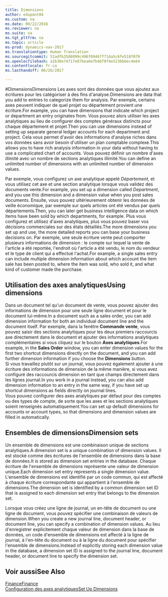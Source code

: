 ```yaml
---
title: Dimensions
author: edupont04
ms.custom: na
ms.date: 09/22/2016
ms.reviewer: na
ms.suite: na
ms.tgt_pltfrm: na
ms.topic: article
ms-prod: dynamics-nav-2017
ms.translationtype: Human Translation
ms.sourcegitcommit: 51adfb3588099c496f0946ff71da5c6fe518f070
ms.openlocfilehash: a1b38e74717e87bea6efb46f8f4e5236b6ec4e64
ms.contentlocale: fr-ca
ms.lasthandoff: 06/26/2017

---
```


#<a name="dimensions"></a><span data-ttu-id="95660-102">Dimensions</span><span class="sxs-lookup"><span data-stu-id="95660-102">Dimensions</span></span>
<span data-ttu-id="95660-103">Les axes sont des données que vous ajoutez aux écritures pour les catégoriser à des fins d'analyse.</span><span class="sxs-lookup"><span data-stu-id="95660-103">Dimensions are data that you add to entries to categorize them for analysis.</span></span> <span data-ttu-id="95660-104">Par exemple, certains axes peuvent indiquer de quel projet ou département provient une écriture.</span><span class="sxs-lookup"><span data-stu-id="95660-104">For example, you can have dimensions that indicate which project or department an entry originates from.</span></span>
<span data-ttu-id="95660-105">Vous pouvez alors utiliser les axes analytiques au lieu de configurer des comptes généraux distincts pour chaque département et projet.</span><span class="sxs-lookup"><span data-stu-id="95660-105">Then you can use dimensions instead of setting up separate general ledger accounts for each department and project.</span></span> <span data-ttu-id="95660-106">Cela vous permet d'avoir des informations d'analyse riches dans vos données sans avoir besoin d'utiliser un plan comptable complexe.</span><span class="sxs-lookup"><span data-stu-id="95660-106">This allows you to have rich analysis information in your data without having to use a complicated chart of accounts.</span></span>
<span data-ttu-id="95660-107">Vous pouvez définir un nombre d'axes illimité avec un nombre de sections analytiques illimité.</span><span class="sxs-lookup"><span data-stu-id="95660-107">You can define an unlimited number of dimensions with an unlimited number of dimension values.</span></span>  

<span data-ttu-id="95660-108">Par exemple, vous configurez un axe analytique appelé *Département*, et vous utilisez cet axe et une section analytique lorsque vous validez des documents vente.</span><span class="sxs-lookup"><span data-stu-id="95660-108">For example, you set up a dimension called *Department*, and you use this dimension and a dimension value when you post sales documents.</span></span> <span data-ttu-id="95660-109">Ensuite, vous pouvez ultérieurement obtenir les données de veille économique, par exemple sur quels articles ont été vendus par quels départements.</span><span class="sxs-lookup"><span data-stu-id="95660-109">Then, you can later get business intelligence data on which items have been sold by which departments, for example.</span></span>
<span data-ttu-id="95660-110">Plus vous configurez et utilisez d'axes analytiques, plus vous pouvez baser vos décisions commerciales sur des états détaillés.</span><span class="sxs-lookup"><span data-stu-id="95660-110">The more dimensions you set up and use, the more detailed reports you can base your business decisions on.</span></span> <span data-ttu-id="95660-111">Par exemple, une seule écriture vente peut comporter plusieurs informations de dimension : le compte sur lequel la vente de l'article a été reportée, l'endroit où l'article a été vendu, le nom du vendeur et le type de client qui a effectué l'achat.</span><span class="sxs-lookup"><span data-stu-id="95660-111">For example, a single sales entry can include multiple dimension information about which account the item sale has been posted to, where the item was sold, who sold it, and what kind of customer made the purchase.</span></span>  

## <a name="using-dimensions"></a><span data-ttu-id="95660-112">Utilisation des axes analytiques</span><span class="sxs-lookup"><span data-stu-id="95660-112">Using dimensions</span></span>
<span data-ttu-id="95660-113">Dans un document tel qu'un document de vente, vous pouvez ajouter des informations de dimension pour une seule ligne document et pour le document lui-même.</span><span class="sxs-lookup"><span data-stu-id="95660-113">In a document such as a sales order, you can add dimension information for both an individual document line and the document itself.</span></span> <span data-ttu-id="95660-114">Par exemple, dans la fenêtre **Commande vente**, vous pouvez saisir des sections analytiques pour les deux premiers raccourcis axe directement dans le document et ajouter des informations analytiques complémentaires si vous cliquez sur le bouton **Axes analytiques**.</span><span class="sxs-lookup"><span data-stu-id="95660-114">For example, in the **Sales Order** window, you can enter dimension values for the first two shortcut dimensions directly on the document, and you can add further dimension information if you choose the **Dimensions** button.</span></span>  
<span data-ttu-id="95660-115">Si vous travaillez plutôt sur un journal, vous pouvez également ajouter à une écriture des informations de dimension de la même manière, si vous avez configuré des raccourcis dimension en tant que champs directement dans les lignes journal.</span><span class="sxs-lookup"><span data-stu-id="95660-115">In you work in a journal instead, you can also add dimension information to an entry in the same way, if you have set up shortcut dimensions as fields directly on journal lines.</span></span>  
<span data-ttu-id="95660-116">Vous pouvez configurer des axes analytiques par défaut pour des comptes ou des types de compte, de sorte que les axes et les sections analytiques soient renseignés automatiquement.</span><span class="sxs-lookup"><span data-stu-id="95660-116">You can set up default dimensions for accounts or account types, so that dimensions and dimension values are filled in automatically.</span></span>  

## <a name="dimension-sets"></a><span data-ttu-id="95660-117">Ensembles de dimensions</span><span class="sxs-lookup"><span data-stu-id="95660-117">Dimension sets</span></span>
<span data-ttu-id="95660-118">Un ensemble de dimensions est une combinaison unique de sections analytiques.</span><span class="sxs-lookup"><span data-stu-id="95660-118">A dimension set is a unique combination of dimension values.</span></span> <span data-ttu-id="95660-119">Il est stocké comme des écritures de l'ensemble de dimensions dans la base de données.</span><span class="sxs-lookup"><span data-stu-id="95660-119">It is stored as dimension set entries in the database.</span></span> <span data-ttu-id="95660-120">Chaque écriture de l'ensemble de dimensions représente une valeur de dimension unique.</span><span class="sxs-lookup"><span data-stu-id="95660-120">Each dimension set entry represents a single dimension value.</span></span> <span data-ttu-id="95660-121">L'ensemble de dimensions est identifié par un code commun, qui est affecté à chaque écriture correspondante qui appartient à l'ensemble de dimensions.</span><span class="sxs-lookup"><span data-stu-id="95660-121">The dimension set is identified by a common dimension set ID that is assigned to each dimension set entry that belongs to the dimension set.</span></span>  

<span data-ttu-id="95660-122">Lorsque vous créez une ligne de journal, un en-tête de document ou une ligne de document, vous pouvez spécifier une combinaison de valeurs de dimension.</span><span class="sxs-lookup"><span data-stu-id="95660-122">When you create a new journal line, document header, or document line, you can specify a combination of dimension values.</span></span> <span data-ttu-id="95660-123">Au lieu d'enregistrer explicitement chaque valeur de dimension dans la base de données, un code d'ensemble de dimensions est affecté à la ligne de journal, à l'en-tête du document ou à la ligne du document pour spécifier l'ensemble de dimensions.</span><span class="sxs-lookup"><span data-stu-id="95660-123">Instead of explicitly storing each dimension value in the database, a dimension set ID is assigned to the journal line, document header, or document line to specify the dimension set.</span></span>  

## <a name="see-also"></a><span data-ttu-id="95660-124">Voir aussi</span><span class="sxs-lookup"><span data-stu-id="95660-124">See Also</span></span>
[<span data-ttu-id="95660-125">Finance</span><span class="sxs-lookup"><span data-stu-id="95660-125">Finance</span></span>](finance-setup.md)  
[<span data-ttu-id="95660-126">Configuration des axes analytiques</span><span class="sxs-lookup"><span data-stu-id="95660-126">Set Up Dimensions</span></span>](finance-setup-setup-dimensions.md)  

